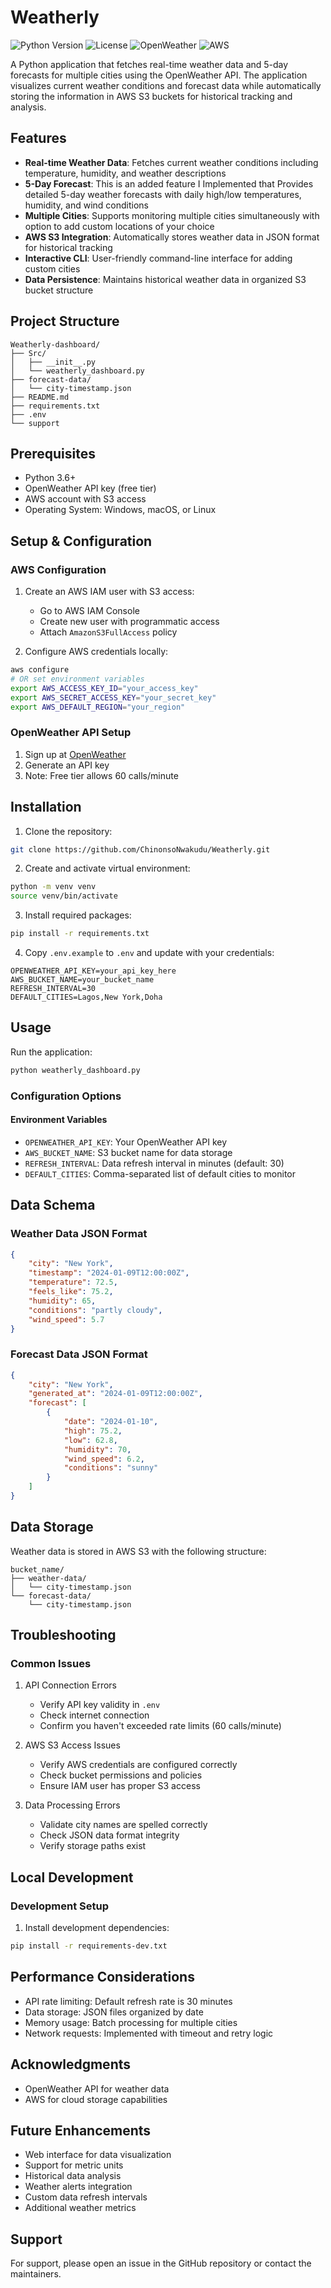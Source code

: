 # Weatherly

![Python Version](https://img.shields.io/badge/python-3.6%2B-blue)
![License](https://img.shields.io/badge/license-MIT-green)
![OpenWeather](https://img.shields.io/badge/OpenWeather-API-orange)
![AWS](https://img.shields.io/badge/AWS-S3-yellow)

A Python application that fetches real-time weather data and 5-day forecasts for multiple cities using the OpenWeather API. The application visualizes current weather conditions and forecast data while automatically storing the information in AWS S3 buckets for historical tracking and analysis.

## Features

- **Real-time Weather Data**: Fetches current weather conditions including temperature, humidity, and weather descriptions
- **5-Day Forecast**: This is an added feature I Implemented that Provides detailed 5-day weather forecasts with daily high/low temperatures, humidity, and wind conditions
- **Multiple Cities**: Supports monitoring multiple cities simultaneously with option to add custom locations of your choice
- **AWS S3 Integration**: Automatically stores weather data in JSON format for historical tracking
- **Interactive CLI**: User-friendly command-line interface for adding custom cities
- **Data Persistence**: Maintains historical weather data in organized S3 bucket structure

## Project Structure
```
Weatherly-dashboard/
├── Src/
│   ├── __init__.py
│   └── weatherly_dashboard.py
├── forecast-data/
│   └── city-timestamp.json
├── README.md
├── requirements.txt
├── .env
└── support
```

## Prerequisites

- Python 3.6+
- OpenWeather API key (free tier)
- AWS account with S3 access
- Operating System: Windows, macOS, or Linux

## Setup & Configuration

### AWS Configuration
1. Create an AWS IAM user with S3 access:
   - Go to AWS IAM Console
   - Create new user with programmatic access
   - Attach `AmazonS3FullAccess` policy

2. Configure AWS credentials locally:
```bash
aws configure
# OR set environment variables
export AWS_ACCESS_KEY_ID="your_access_key"
export AWS_SECRET_ACCESS_KEY="your_secret_key"
export AWS_DEFAULT_REGION="your_region"
```

### OpenWeather API Setup
1. Sign up at [OpenWeather](https://openweathermap.org/api)
2. Generate an API key
3. Note: Free tier allows 60 calls/minute

## Installation

1. Clone the repository:
```bash
git clone https://github.com/ChinonsoNwakudu/Weatherly.git

```

2. Create and activate virtual environment:
```bash
python -m venv venv
source venv/bin/activate  
```

3. Install required packages:
```bash
pip install -r requirements.txt
```

4. Copy `.env.example` to `.env` and update with your credentials:
```
OPENWEATHER_API_KEY=your_api_key_here
AWS_BUCKET_NAME=your_bucket_name
REFRESH_INTERVAL=30
DEFAULT_CITIES=Lagos,New York,Doha
```

## Usage

Run the application:
```bash
python weatherly_dashboard.py
```

### Configuration Options

#### Environment Variables
- `OPENWEATHER_API_KEY`: Your OpenWeather API key
- `AWS_BUCKET_NAME`: S3 bucket name for data storage
- `REFRESH_INTERVAL`: Data refresh interval in minutes (default: 30)
- `DEFAULT_CITIES`: Comma-separated list of default cities to monitor

## Data Schema

### Weather Data JSON Format
```json
{
    "city": "New York",
    "timestamp": "2024-01-09T12:00:00Z",
    "temperature": 72.5,
    "feels_like": 75.2,
    "humidity": 65,
    "conditions": "partly cloudy",
    "wind_speed": 5.7
}
```

### Forecast Data JSON Format
```json
{
    "city": "New York",
    "generated_at": "2024-01-09T12:00:00Z",
    "forecast": [
        {
            "date": "2024-01-10",
            "high": 75.2,
            "low": 62.8,
            "humidity": 70,
            "wind_speed": 6.2,
            "conditions": "sunny"
        }
    ]
}
```

## Data Storage

Weather data is stored in AWS S3 with the following structure:
```
bucket_name/
├── weather-data/
│   └── city-timestamp.json
└── forecast-data/
    └── city-timestamp.json
```

## Troubleshooting

### Common Issues

1. API Connection Errors
   - Verify API key validity in `.env`
   - Check internet connection
   - Confirm you haven't exceeded rate limits (60 calls/minute)

2. AWS S3 Access Issues
   - Verify AWS credentials are configured correctly
   - Check bucket permissions and policies
   - Ensure IAM user has proper S3 access

3. Data Processing Errors
   - Validate city names are spelled correctly
   - Check JSON data format integrity
   - Verify storage paths exist

## Local Development

### Development Setup
1. Install development dependencies:
```bash
pip install -r requirements-dev.txt
```

## Performance Considerations

- API rate limiting: Default refresh rate is 30 minutes
- Data storage: JSON files organized by date
- Memory usage: Batch processing for multiple cities
- Network requests: Implemented with timeout and retry logic



## Acknowledgments

- OpenWeather API for weather data
- AWS for cloud storage capabilities


## Future Enhancements

- Web interface for data visualization
- Support for metric units
- Historical data analysis
- Weather alerts integration
- Custom data refresh intervals
- Additional weather metrics

## Support

For support, please open an issue in the GitHub repository or contact the maintainers.